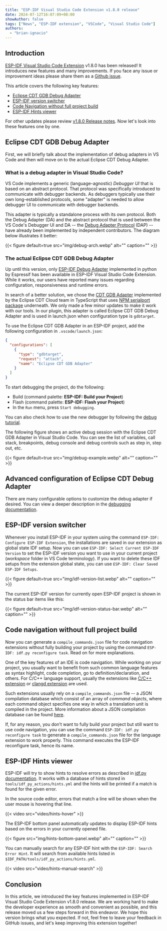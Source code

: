 ```yaml
---
title: "ESP-IDF Visual Studio Code Extension v1.8.0 release"
date: 2024-07-12T16:07:09+08:00
showAuthor: false
tags: ["News", "ESP-IDF extension", "VSCode", "Visual Studio Code"]
authors:
  - "brian-ignacio"
---
```


## Introduction

[ESP-IDF Visual Studio Code Extension](https://github.com/espressif/vscode-esp-idf-extension) v1.8.0 has been released! It introduces new features and many improvements. If you face any issue or improvement ideas please share them as a [Github issue](https://github.com/espressif/vscode-esp-idf-extension/issues).

This article covers the following key features:

<!-- no toc -->
- [Eclipse CDT GDB Debug Adapter](#eclipse-cdt-gdb-debug-adapter)
- [ESP-IDF version switcher](#esp-idf-version-switcher)
- [Code Navigation without full project build](#code-navigation-without-full-project-build)
- [ESP-IDF Hints viewer](#esp-idf-hints-viewer)

For other updates please review [v1.8.0 Release notes](https://github.com/espressif/vscode-esp-idf-extension/releases/tag/v1.8.0). Now let's look into these features one by one.

## Eclipse CDT GDB Debug Adapter

First, we will briefly talk about the implementation of debug adapters in VS Code and then will move on to the actual Eclipse CDT Debug Adapter.

### What is a debug adapter in Visual Studio Code?

VS Code implements a generic (language-agnostic) _Debugger UI_ that is based on an abstract protocol. That protocol was specifically introduced to communicate with debugger backends. As debuggers typically use their own long-established protocols, some "adapter" is needed to allow debugger UI to communicate with debugger backends.

This adapter is typically a standalone process with its own protocol. Both the Debug Adapter (DA) and the abstract protocol that is used between the VS Code's Debugger UI and DA -- the [Debug Adapter Protocol](https://microsoft.github.io/debug-adapter-protocol/) (DAP) -- have already been implemented by independent contributors. The diagram below illustrates it better:

{{< figure
    default=true
    src="img/debug-arch.webp"
    alt=""
    caption=""
    >}}

### The actual Eclipse CDT GDB Debug Adapter

Up until this version, only [ESP-IDF Debug Adapter](https://github.com/espressif/esp-debug-adapter) implemented in python by Espressif has been available in ESP-IDF Visual Studio Code Extension. While it works, our users have reported many issues regarding configuration, responsiveness and runtime errors.

In search of a better solution, we chose the [CDT GDB Adapter](https://github.com/eclipse-cdt-cloud/cdt-gdb-adapter) implemented by the Eclipse CDT Cloud team in TypeScript that uses [NPM serialport package](https://www.npmjs.com/package/serialport) underneath. We only made a few minor updates to make it work with our tools. In our plugin, this adapter is called Eclipse CDT GDB Debug Adapter and is used in launch.json when configuration type is `gdbtarget`.

To use the Eclipse CDT GDB Adapter in an ESP-IDF project, add the following configuration in `.vscode/launch.json`:

```JSON
{
  "configurations": [
    {
      "type": "gdbtarget",
      "request": "attach",
      "name": "Eclipse CDT GDB Adapter"
    }
  ]
}
```

To start debugging the project, do the following:
* Build (command palette: **ESP-IDF: Build your Project**)
* Flash (command palette: **ESP-IDF: Flash your Project**)
* In the `Run` menu, press `Start debugging`.

You can also check how to use the new debugger by following the [debug tutorial](https://github.com/espressif/vscode-esp-idf-extension/blob/master/docs/tutorial/debugging.md).

The following figure shows an active debug session with the Eclipse CDT GDB Adapter in Visual Studio Code. You can see the list of variables, call stack, breakpoints, debug console and debug controls such as step in, step out, etc.

{{< figure
    default=true
    src="img/debug-example.webp"
    alt=""
    caption=""
    >}}

## Advanced configuration of Eclipse CDT Debug Adapter

There are many configurable options to customize the debug adapter if desired. You can view a deeper description in the [debugging documentation](https://github.com/espressif/vscode-esp-idf-extension/blob/master/docs/DEBUGGING.md).

## ESP-IDF version switcher

Whenever you install ESP-IDF in your system using the command `ESP-IDF: Configure ESP-IDF Extension`, the installations are saved in our extension as global state IDF setup. Now you can use `ESP-IDF: Select Current ESP-IDF Version` to set the ESP-IDF version you want to use in your current project (_workspace_ folder in VS Code terminology). If you want to delete these IDF setups from the extension global state, you can use `ESP-IDF: Clear Saved ESP-IDF Setups`.

{{< figure
    default=true
    src="img/idf-version-list.webp"
    alt=""
    caption=""
    >}}

The current ESP-IDF version for currently open ESP-IDF project is shown in the status bar items like this:

{{< figure
    default=true
    src="img/idf-version-status-bar.webp"
    alt=""
    caption=""
    >}}

## Code navigation without full project build

Now you can generate a `compile_commands.json` file for code navigation extensions without fully building your project by using the command `ESP-IDF: idf.py reconfigure task`. Read on for more explanations.

One of the key features of an IDE is code navigation. While working on your project, you usually want to benefit from such common language features as syntax highlight, code completion, go to definition/declaration, and others. For C/C++ language support, usually the extensions like [C/C++ extension][c-extension] or [clangd extension][clangd-extension] are used.

Such extensions usually rely on a `compile_commands.json` file -- a JSON compilation database which consist of an array of *command objects*, where each command object specifies one way in which a translation unit is compiled in the project. More information about a JSON compilation database can be found [here][code-compilation-database].

If, for any reason, you don’t want to fully build your project but still want to use code navigation, you can use the command `ESP-IDF: idf.py reconfigure task` to generate a `compile_commands.json` file for the language extension to work properly. This command executes the ESP-IDF reconfigure task, hence its name.

[c-extension]: https://marketplace.visualstudio.com/items?itemName=ms-vscode.cpptools
[clangd-extension]: https://marketplace.visualstudio.com/items?itemName=llvm-vs-code-extensions.vscode-clangd
[code-compilation-database]: https://clang.llvm.org/docs/JSONCompilationDatabase.html

## ESP-IDF Hints viewer

ESP-IDF will try to show hints to resolve errors as described in [idf.py documentation](https://docs.espressif.com/projects/esp-idf/en/stable/esp32/api-guides/tools/idf-py.html#hints-on-how-to-resolve-errors). It works with a database of hints stored in `tools/idf_py_actions/hints.yml` and the hints will be printed if a match is found for the given error.

In the source code editor, errors that match a line will be shown when the user mouse is hovering that line.

{{< video src="video/hints-hover" >}}

The ESP-IDF bottom panel automatically updates to display ESP-IDF hints based on the errors in your currently opened file.

{{< figure
    src="img/hints-bottom-panel.webp"
    alt=""
    caption=""
    >}}

You can manually search for any ESP-IDF hint with the `ESP-IDF: Search Error Hint`. It will search from available hints listed in `$IDF_PATH/tools/idf_py_actions/hints.yml`.

{{< video src="video/hints-manual-search" >}}

## Conclusion

In this article, we introduced the key features implemented in ESP-IDF Visual Studio Code Extension v1.8.0 release. We are working hard to make the developer experience as smooth and convenient as possible, and this release moved us a few steps forward in this endeavor. We hope this version brings what you expected. If not, feel free to leave your feedback in GitHub issues, and let's keep improving this extension together!